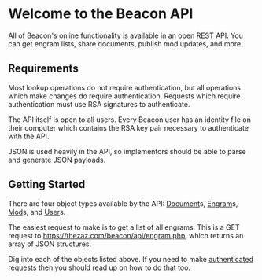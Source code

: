 # Welcome to the Beacon API

All of Beacon's online functionality is available in an open REST API. You can get engram lists, share documents, publish mod updates, and more.

## Requirements

Most lookup operations do not require authentication, but all operations which make changes do require authentication. Requests which require authentication must use RSA signatures to authenticate.

The API itself is open to all users. Every Beacon user has an identity file on their computer which contains the RSA key pair necessary to authenticate with the API.

JSON is used heavily in the API, so implementors should be able to parse and generate JSON payloads.

## Getting Started

There are four object types available by the API: [Document](document.md)s, [Engram](engram.md)s, [Mod](mod.md)s, and [User](user.md)s.

The easiest request to make is to get a list of all engrams. This is a GET request to https://thezaz.com/beacon/api/engram.php, which returns an array of JSON structures.

Dig into each of the objects listed above. If you need to make [authenticated requests](authenticating.md) then you should read up on how to do that too.